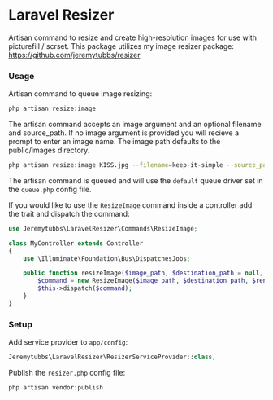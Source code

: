 Laravel Resizer
==

Artisan command to resize and create high-resolution images for use with picturefill / scrset.
This package utilizes my image resizer package: https://github.com/jeremytubbs/resizer

### Usage
Artisan command to queue image resizing:
```sh
php artisan resize:image
```

The artisan command accepts an image argument and an optional filename and source_path. If no image argument is provided you will recieve a prompt to enter an image name. The image path defaults to the public/images directory.

```sh
php artisan resize:image KISS.jpg --filename=keep-it-simple --source_path=posts
```

The artisan command is queued and will use the `default` queue driver set in the `queue.php` config file.

If you would like to use the `ResizeImage` command inside a controller add the trait and dispatch the command:

```php
use Jeremytubbs\LaravelResizer\Commands\ResizeImage;

class MyController extends Controller
{
    use \Illuminate\Foundation\Bus\DispatchesJobs;

	public function resizeImage($image_path, $destination_path = null, $rename = null) {
		$command = new ResizeImage($image_path, $destination_path, $rename);
		$this->dispatch($command);
	}
}
```

### Setup
Add service provider to `app/config`:

```php
Jeremytubbs\LaravelResizer\ResizerServiceProvider::class,
````

Publish the `resizer.php` config file:
```sh
php artisan vendor:publish
```
